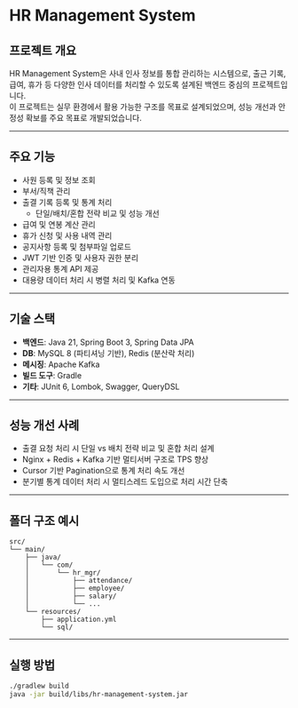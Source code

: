 # HR Management System

## 프로젝트 개요

HR Management System은 사내 인사 정보를 통합 관리하는 시스템으로, 출근 기록, 급여, 휴가 등 다양한 인사 데이터를 처리할 수 있도록 설계된 백엔드 중심의 프로젝트입니다.  
이 프로젝트는 실무 환경에서 활용 가능한 구조를 목표로 설계되었으며, 성능 개선과 안정성 확보를 주요 목표로 개발되었습니다.

---

## 주요 기능

- 사원 등록 및 정보 조회
- 부서/직책 관리
- 출결 기록 등록 및 통계 처리
  - 단일/배치/혼합 전략 비교 및 성능 개선
- 급여 및 연봉 계산 관리
- 휴가 신청 및 사용 내역 관리
- 공지사항 등록 및 첨부파일 업로드
- JWT 기반 인증 및 사용자 권한 분리
- 관리자용 통계 API 제공
- 대용량 데이터 처리 시 병렬 처리 및 Kafka 연동

---

## 기술 스택

- **백엔드**: Java 21, Spring Boot 3, Spring Data JPA
- **DB**: MySQL 8 (파티셔닝 기반), Redis (분산락 처리)
- **메시징**: Apache Kafka
- **빌드 도구**: Gradle
- **기타**: JUnit 6, Lombok, Swagger, QueryDSL

---

## 성능 개선 사례

- 출결 요청 처리 시 단일 vs 배치 전략 비교 및 혼합 처리 설계
- Nginx + Redis + Kafka 기반 멀티서버 구조로 TPS 향상
- Cursor 기반 Pagination으로 통계 처리 속도 개선
- 분기별 통계 데이터 처리 시 멀티스레드 도입으로 처리 시간 단축

---
## 폴더 구조 예시

```
src/
└── main/
    ├── java/
    │   └── com/
    │       └── hr_mgr/
    │           ├── attendance/
    │           ├── employee/
    │           ├── salary/
    │           └── ...
    └── resources/
        ├── application.yml
        └── sql/
```
---
## 실행 방법

```bash
./gradlew build
java -jar build/libs/hr-management-system.jar
```
